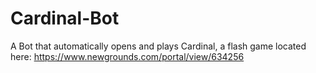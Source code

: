 # Cardinal-Bot
A Bot that automatically opens and plays Cardinal, a flash game located here: https://www.newgrounds.com/portal/view/634256
